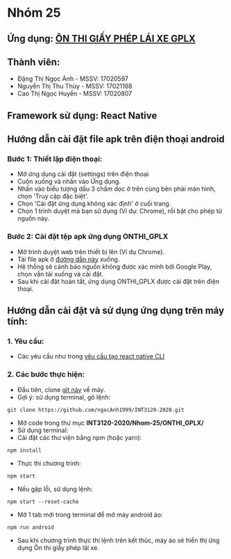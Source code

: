 # Nhóm 25

## Ứng dụng: [ÔN THI GIẤY PHÉP LÁI XE GPLX](https://play.google.com/store/apps/details?id=com.waterfall.trafficlaws2)

## Thành viên:
- Đặng Thị Ngọc Ánh - MSSV: 17020597
- Nguyễn Thị Thu Thủy - MSSV: 17021168
- Cao Thị Ngọc Huyền - MSSV: 17020807

## Framework sử dụng: React Native

## Hướng dẫn cài đặt file apk trên điện thoại android
### Bước 1: Thiết lập điện thoại:
- Mở ứng dụng cài đặt (settings) trên điện thoại
- Cuộn xuống và nhấn vào Ứng dụng.
- Nhấn vào biểu tượng dấu 3 chấm dọc ở trên cùng bên phải màn hình, chọn 'Truy cập đặc biệt'.
- Chọn 'Cài đặt ứng dụng không xác định' ở cuối trang.
- Chọn 1 trình duyệt mà bạn sử dụng (Ví dụ: Chrome), rồi bật cho phép từ nguồn này.
### Bước 2: Cài đặt tệp apk ứng dụng ONTHI_GPLX
- Mở trình duyệt web trên thiết bị lên (Ví dụ Chrome).
- Tải file apk ở [đường dẫn này](https://github.com/ngocAnh1999/INT3120-2020/raw/master/Nhom-25/app-release.apk) xuống.
- Hệ thống sẽ cảnh báo nguồn không được xác minh bởi Google Play, chọn vẫn tải xuống và cài đặt.
- Sau khi cài đặt hoàn tất, ứng dụng ONTHI_GPLX được cài đặt trên điện thoại.

## Hướng dẫn cài đặt và sử dụng ứng dụng trên máy tính:
### 1. Yêu cầu: 
- Các yêu cầu như trong [yêu cầu tạo react native CLI](https://reactnative.dev/docs/environment-setup)
### 2. Các bước thực hiện:
- Đầu tiên, clone [git này](https://github.com/ngocAnh1999/INT3120-2020.git) về máy.
- Gợi ý: sử dụng terminal, gõ lệnh: 
```
git clone https://github.com/ngocAnh1999/INT3120-2020.git
```
- Mở code trong thư mục __INT3120-2020/Nhom-25/ONTHI_GPLX/__
- Sử dụng terminal:
- Cài đặt các thư viện bằng npm (hoặc yarn):
```
npm install
```
+ Thực thi chương trình:
```
npm start
```
+ Nếu gặp lỗi, sử dụng lệnh:
```
npm start --reset-cache
```
+ Mở 1 tab mới trong terminal để mở máy android ảo:
```
npm run android
```
- Sau khi chương trình thực thi lệnh trên kết thúc, máy ảo sẽ hiển thị ứng dụng Ôn thi giấy phép lái xe.
